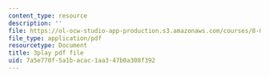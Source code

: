 ```yaml
---
content_type: resource
description: ''
file: https://ol-ocw-studio-app-production.s3.amazonaws.com/courses/8-01sc-classical-mechanics-fall-2016/7a5e770f5a1bacac1aa347b0a308f392_mqFIqnCPak.pdf
file_type: application/pdf
resourcetype: Document
title: 3play pdf file
uid: 7a5e770f-5a1b-acac-1aa3-47b0a308f392
---
```


